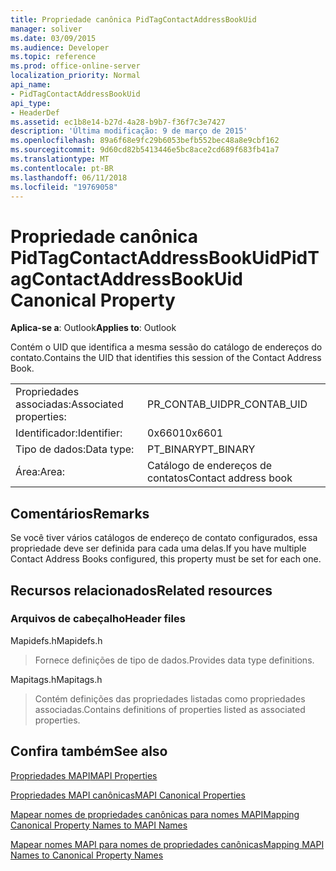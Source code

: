 ```yaml
---
title: Propriedade canônica PidTagContactAddressBookUid
manager: soliver
ms.date: 03/09/2015
ms.audience: Developer
ms.topic: reference
ms.prod: office-online-server
localization_priority: Normal
api_name:
- PidTagContactAddressBookUid
api_type:
- HeaderDef
ms.assetid: ec1b8e14-b27d-4a28-b9b7-f36f7c3e7427
description: 'Última modificação: 9 de março de 2015'
ms.openlocfilehash: 89a6f68e9fc29b6053befb552bec48a8e9cbf162
ms.sourcegitcommit: 9d60cd82b5413446e5bc8ace2cd689f683fb41a7
ms.translationtype: MT
ms.contentlocale: pt-BR
ms.lasthandoff: 06/11/2018
ms.locfileid: "19769058"
---
```

# <a name="pidtagcontactaddressbookuid-canonical-property"></a><span data-ttu-id="d8467-103">Propriedade canônica PidTagContactAddressBookUid</span><span class="sxs-lookup"><span data-stu-id="d8467-103">PidTagContactAddressBookUid Canonical Property</span></span>

  
  
<span data-ttu-id="d8467-104">**Aplica-se a**: Outlook</span><span class="sxs-lookup"><span data-stu-id="d8467-104">**Applies to**: Outlook</span></span> 
  
<span data-ttu-id="d8467-105">Contém o UID que identifica a mesma sessão do catálogo de endereços do contato.</span><span class="sxs-lookup"><span data-stu-id="d8467-105">Contains the UID that identifies this session of the Contact Address Book.</span></span>
  
|||
|:-----|:-----|
|<span data-ttu-id="d8467-106">Propriedades associadas:</span><span class="sxs-lookup"><span data-stu-id="d8467-106">Associated properties:</span></span>  <br/> |<span data-ttu-id="d8467-107">PR_CONTAB_UID</span><span class="sxs-lookup"><span data-stu-id="d8467-107">PR_CONTAB_UID</span></span>  <br/> |
|<span data-ttu-id="d8467-108">Identificador:</span><span class="sxs-lookup"><span data-stu-id="d8467-108">Identifier:</span></span>  <br/> |<span data-ttu-id="d8467-109">0x6601</span><span class="sxs-lookup"><span data-stu-id="d8467-109">0x6601</span></span>  <br/> |
|<span data-ttu-id="d8467-110">Tipo de dados:</span><span class="sxs-lookup"><span data-stu-id="d8467-110">Data type:</span></span>  <br/> |<span data-ttu-id="d8467-111">PT_BINARY</span><span class="sxs-lookup"><span data-stu-id="d8467-111">PT_BINARY</span></span>  <br/> |
|<span data-ttu-id="d8467-112">Área:</span><span class="sxs-lookup"><span data-stu-id="d8467-112">Area:</span></span>  <br/> |<span data-ttu-id="d8467-113">Catálogo de endereços de contatos</span><span class="sxs-lookup"><span data-stu-id="d8467-113">Contact address book</span></span>  <br/> |
   
## <a name="remarks"></a><span data-ttu-id="d8467-114">Comentários</span><span class="sxs-lookup"><span data-stu-id="d8467-114">Remarks</span></span>

<span data-ttu-id="d8467-115">Se você tiver vários catálogos de endereço de contato configurados, essa propriedade deve ser definida para cada uma delas.</span><span class="sxs-lookup"><span data-stu-id="d8467-115">If you have multiple Contact Address Books configured, this property must be set for each one.</span></span> 
  
## <a name="related-resources"></a><span data-ttu-id="d8467-116">Recursos relacionados</span><span class="sxs-lookup"><span data-stu-id="d8467-116">Related resources</span></span>

### <a name="header-files"></a><span data-ttu-id="d8467-117">Arquivos de cabeçalho</span><span class="sxs-lookup"><span data-stu-id="d8467-117">Header files</span></span>

<span data-ttu-id="d8467-118">Mapidefs.h</span><span class="sxs-lookup"><span data-stu-id="d8467-118">Mapidefs.h</span></span>
  
> <span data-ttu-id="d8467-119">Fornece definições de tipo de dados.</span><span class="sxs-lookup"><span data-stu-id="d8467-119">Provides data type definitions.</span></span>
    
<span data-ttu-id="d8467-120">Mapitags.h</span><span class="sxs-lookup"><span data-stu-id="d8467-120">Mapitags.h</span></span>
  
> <span data-ttu-id="d8467-121">Contém definições das propriedades listadas como propriedades associadas.</span><span class="sxs-lookup"><span data-stu-id="d8467-121">Contains definitions of properties listed as associated properties.</span></span>
    
## <a name="see-also"></a><span data-ttu-id="d8467-122">Confira também</span><span class="sxs-lookup"><span data-stu-id="d8467-122">See also</span></span>



[<span data-ttu-id="d8467-123">Propriedades MAPI</span><span class="sxs-lookup"><span data-stu-id="d8467-123">MAPI Properties</span></span>](mapi-properties.md)
  
[<span data-ttu-id="d8467-124">Propriedades MAPI canônicas</span><span class="sxs-lookup"><span data-stu-id="d8467-124">MAPI Canonical Properties</span></span>](mapi-canonical-properties.md)
  
[<span data-ttu-id="d8467-125">Mapear nomes de propriedades canônicas para nomes MAPI</span><span class="sxs-lookup"><span data-stu-id="d8467-125">Mapping Canonical Property Names to MAPI Names</span></span>](mapping-canonical-property-names-to-mapi-names.md)
  
[<span data-ttu-id="d8467-126">Mapear nomes MAPI para nomes de propriedades canônicas</span><span class="sxs-lookup"><span data-stu-id="d8467-126">Mapping MAPI Names to Canonical Property Names</span></span>](mapping-mapi-names-to-canonical-property-names.md)

